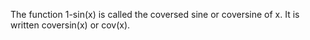 The function 1-sin(x) is called the coversed sine or coversine of x. It
is written coversin(x) or cov(x).
